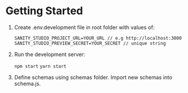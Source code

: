 # Getting Started

1. Create .env.development file in root folder with values of:

    `SANITY_STUDIO_PROJECT_URL=YOUR_URL // e.g http://localhost:3000`
    `SANITY_STUDIO_PREVIEW_SECRET=YOUR_SECRET // unique string`

1. Run the development server:

    `npm start`
    `yarn start`

1. Define schemas using schemas folder. Import new schemas into schema.js.
